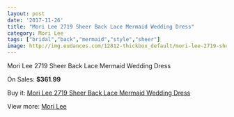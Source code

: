 ```yaml
---
layout: post
date: '2017-11-26'
title: "Mori Lee 2719 Sheer Back Lace Mermaid Wedding Dress"
category: Mori Lee
tags: ["bridal","back","mermaid","style","sheer"]
image: http://img.eudances.com/12812-thickbox_default/mori-lee-2719-sheer-back-lace-mermaid-wedding-dress.jpg
---
```

Mori Lee 2719 Sheer Back Lace Mermaid Wedding Dress

On Sales: **$361.99**
<a href="https://www.eudances.com/en/mori-lee/3919-mori-lee-2719-sheer-back-lace-mermaid-wedding-dress.html"><amp-img layout="responsive" width="600" height="600" src="//img.eudances.com/12812-thickbox_default/mori-lee-2719-sheer-back-lace-mermaid-wedding-dress.jpg" alt="Mori Lee 2719 Sheer Back Lace Mermaid Wedding Dress 0" /></a>
<a href="https://www.eudances.com/en/mori-lee/3919-mori-lee-2719-sheer-back-lace-mermaid-wedding-dress.html"><amp-img layout="responsive" width="600" height="600" src="//img.eudances.com/12817-thickbox_default/mori-lee-2719-sheer-back-lace-mermaid-wedding-dress.jpg" alt="Mori Lee 2719 Sheer Back Lace Mermaid Wedding Dress 1" /></a>
<a href="https://www.eudances.com/en/mori-lee/3919-mori-lee-2719-sheer-back-lace-mermaid-wedding-dress.html"><amp-img layout="responsive" width="600" height="600" src="//img.eudances.com/12816-thickbox_default/mori-lee-2719-sheer-back-lace-mermaid-wedding-dress.jpg" alt="Mori Lee 2719 Sheer Back Lace Mermaid Wedding Dress 2" /></a>
<a href="https://www.eudances.com/en/mori-lee/3919-mori-lee-2719-sheer-back-lace-mermaid-wedding-dress.html"><amp-img layout="responsive" width="600" height="600" src="//img.eudances.com/12815-thickbox_default/mori-lee-2719-sheer-back-lace-mermaid-wedding-dress.jpg" alt="Mori Lee 2719 Sheer Back Lace Mermaid Wedding Dress 3" /></a>
<a href="https://www.eudances.com/en/mori-lee/3919-mori-lee-2719-sheer-back-lace-mermaid-wedding-dress.html"><amp-img layout="responsive" width="600" height="600" src="//img.eudances.com/12814-thickbox_default/mori-lee-2719-sheer-back-lace-mermaid-wedding-dress.jpg" alt="Mori Lee 2719 Sheer Back Lace Mermaid Wedding Dress 4" /></a>
<a href="https://www.eudances.com/en/mori-lee/3919-mori-lee-2719-sheer-back-lace-mermaid-wedding-dress.html"><amp-img layout="responsive" width="600" height="600" src="//img.eudances.com/12813-thickbox_default/mori-lee-2719-sheer-back-lace-mermaid-wedding-dress.jpg" alt="Mori Lee 2719 Sheer Back Lace Mermaid Wedding Dress 5" /></a>

Buy it: [Mori Lee 2719 Sheer Back Lace Mermaid Wedding Dress](https://www.eudances.com/en/mori-lee/3919-mori-lee-2719-sheer-back-lace-mermaid-wedding-dress.html "Mori Lee 2719 Sheer Back Lace Mermaid Wedding Dress")

View more: [Mori Lee](https://www.eudances.com/en/9-mori-lee "Mori Lee")
